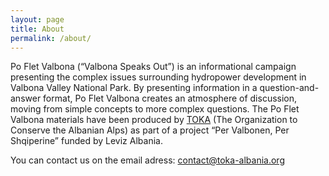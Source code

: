 ```yaml
---
layout: page
title: About
permalink: /about/
---
```


Po Flet Valbona (“Valbona Speaks Out”) is an informational campaign presenting the complex issues surrounding hydropower development in Valbona Valley National Park.  By presenting information in a question-and-answer format, Po Flet Valbona creates an atmosphere of discussion, moving from simple concepts to more complex questions.  The Po Flet Valbona materials have been produced by <a href="http://toka-albania.org/">TOKA</a> (The Organization to Conserve the Albanian Alps) as part of a project “Per Valbonen, Per Shqiperine” funded by Leviz Albania.


You can contact us on the email adress: contact@toka-albania.org
